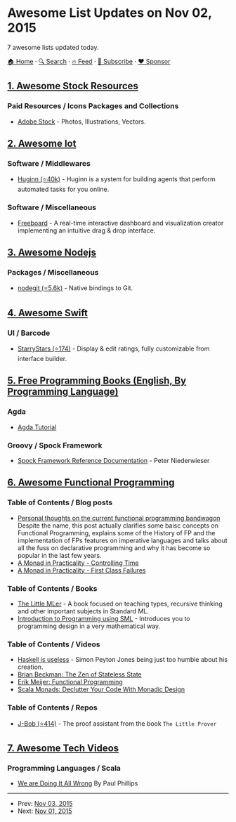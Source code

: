 # Awesome List Updates on Nov 02, 2015

7 awesome lists updated today.

[🏠 Home](/README.md) · [🔍 Search](https://www.trackawesomelist.com/search/) · [🔥 Feed](https://www.trackawesomelist.com/rss.xml) · [📮 Subscribe](https://trackawesomelist.us17.list-manage.com/subscribe?u=d2f0117aa829c83a63ec63c2f&id=36a103854c) · [❤️  Sponsor](https://github.com/sponsors/theowenyoung)



## [1. Awesome Stock Resources](/content/neutraltone/awesome-stock-resources/README.md)

### Paid Resources / Icons Packages and Collections

*   [Adobe Stock](https://stock.adobe.com/) - Photos, Illustrations, Vectors.

## [2. Awesome Iot](/content/HQarroum/awesome-iot/README.md)

### Software / Middlewares

*   [Huginn (⭐40k)](https://github.com/cantino/huginn) - Huginn is a system for building agents that perform automated tasks for you online.

### Software / Miscellaneous

*   [Freeboard](http://freeboard.io/) - A real-time interactive dashboard and visualization creator implementing an intuitive drag & drop interface.

## [3. Awesome Nodejs](/content/sindresorhus/awesome-nodejs/README.md)

### Packages / Miscellaneous

*   [nodegit (⭐5.6k)](https://github.com/nodegit/nodegit) - Native bindings to Git.

## [4. Awesome Swift](/content/matteocrippa/awesome-swift/README.md)

### UI / Barcode

*   [StarryStars (⭐174)](https://github.com/peterprokop/StarryStars) - Display & edit ratings, fully customizable from interface builder.

## [5. Free Programming Books (English, By Programming Language)](/content/EbookFoundation/free-programming-books/README.md)

### Agda

*   [Agda Tutorial](http://people.inf.elte.hu/divip/AgdaTutorial/Index.html)

### Groovy / Spock Framework

*   [Spock Framework Reference Documentation](https://spockframework.github.io/spock/docs/current/index.html) - Peter Niederwieser

## [6. Awesome Functional Programming](/content/lucasviola/awesome-functional-programming/README.md)

### Table of Contents / Blog posts

*   [Personal thoughts on the current functional programming bandwagon](http://www.akitaonrails.com/2015/10/28/personal-thoughts-on-the-current-functional-programming-bandwagon)
    Despite the name, this post actually clarifies some baisc concepts on Functional Programming, explains some of the History of FP and the implementation of FPs features on imperative languages and talks about all the fuss on declarative programming and why it has become so popular in the last few years.
*   [A Monad in Practicality - Controlling Time](http://robotlolita.me/2014/03/20/a-monad-in-practicality-controlling-time.html)
*   [A Monad in Practicality - First Class Failures](http://robotlolita.me/2013/12/08/a-monad-in-practicality-first-class-failures.html)

### Table of Contents / Books

*   [The Little MLer](http://www.ccs.neu.edu/home/matthias/BTML/) - A book focused on teaching types, recursive thinking and other important subjects in Standard ML.
*   [Introduction to Programming using SML](http://catalogue.pearsoned.co.uk/educator/product/Introduction-to-Programming-using-SML/9780201398205.page) - Introduces you to programming design in a very mathematical way.

### Table of Contents / Videos

*   [Haskell is useless](https://www.youtube.com/watch?v=iSmkqocn0oQ) - Simon Peyton Jones being
    just too humble about his creation.
*   [Brian Beckman: The Zen of Stateless State](https://www.youtube.com/watch?v=XxzzJiXHOJs)
*   [Erik Meijer: Functional Programming](https://www.youtube.com/watch?v=z0N1aZ6SnBk)
*   [Scala Monads: Declutter Your Code With Monadic Design](https://www.youtube.com/watch?v=Mw_Jnn_Y5iA)

### Table of Contents / Repos

*   [J-Bob (⭐414)](https://github.com/the-little-prover/j-bob) - The proof assistant from the book `The Little Prover`

## [7. Awesome Tech Videos](/content/lucasviola/awesome-tech-videos/README.md)

### Programming Languages / Scala

*   [We are Doing It All Wrong](https://www.youtube.com/watch?v=TS1lpKBMkgg) By Paul Phillips

---

- Prev: [Nov 03, 2015](/content/2015/11/03/README.md)
- Next: [Nov 01, 2015](/content/2015/11/01/README.md)